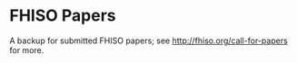 FHISO Papers
============

A backup for submitted FHISO papers; see http://fhiso.org/call-for-papers for more.